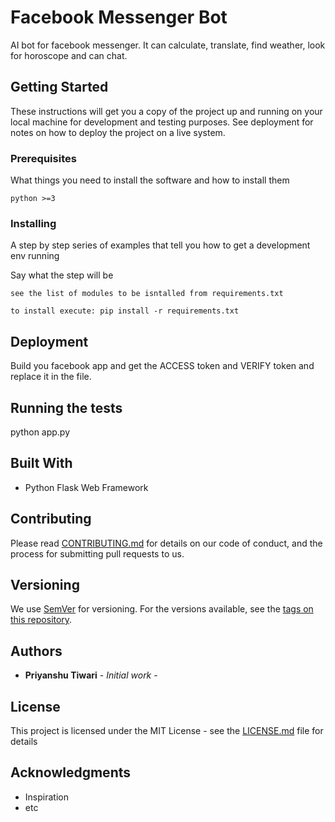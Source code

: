 # Facebook Messenger Bot

AI bot for facebook messenger. It can calculate, translate, find weather, look for horoscope and can chat.

## Getting Started

These instructions will get you a copy of the project up and running on your local machine for development and testing purposes. See deployment for notes on how to deploy the project on a live system.

### Prerequisites

What things you need to install the software and how to install them

```
python >=3
```

### Installing

A step by step series of examples that tell you how to get a development env running

Say what the step will be

```
see the list of modules to be isntalled from requirements.txt

to install execute: pip install -r requirements.txt
```


## Deployment

Build you facebook app and get the ACCESS token and VERIFY token and replace it in the file.


## Running the tests

python app.py


## Built With

* Python Flask Web Framework


## Contributing

Please read [CONTRIBUTING.md](*****) for details on our code of conduct, and the process for submitting pull requests to us.


## Versioning

We use [SemVer](http://semver.org/) for versioning. For the versions available, see the [tags on this repository](https://github.com/your/project/tags). 

## Authors

* **Priyanshu Tiwari** - *Initial work* - 


## License

This project is licensed under the MIT License - see the [LICENSE.md](LICENSE.md) file for details

## Acknowledgments

* Inspiration
* etc

